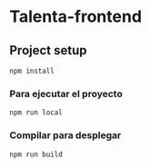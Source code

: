 # Talenta-frontend

## Project setup
```
npm install
```

### Para ejecutar el proyecto
```
npm run local
```

### Compilar para desplegar
```
npm run build
```





